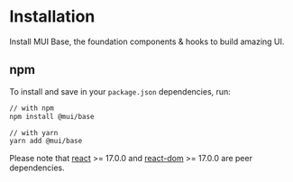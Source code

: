 # Installation

<p class="description">Install MUI Base, the foundation components & hooks to build amazing UI.</p>

## npm

To install and save in your `package.json` dependencies, run:

```sh
// with npm
npm install @mui/base

// with yarn
yarn add @mui/base
```

<!-- #react-peer-version -->

Please note that [react](https://www.npmjs.com/package/react) >= 17.0.0 and [react-dom](https://www.npmjs.com/package/react-dom) >= 17.0.0 are peer dependencies.
